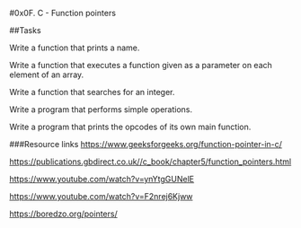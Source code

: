 #0x0F. C - Function pointers

##Tasks 

Write a function that prints a name.

Write a function that executes a function given as a parameter on each element of an array.

Write a function that searches for an integer.

Write a program that performs simple operations.

Write a program that prints the opcodes of its own main function.

###Resource links 
https://www.geeksforgeeks.org/function-pointer-in-c/

https://publications.gbdirect.co.uk//c_book/chapter5/function_pointers.html

https://www.youtube.com/watch?v=ynYtgGUNelE

https://www.youtube.com/watch?v=F2nrej6Kjww

https://boredzo.org/pointers/
